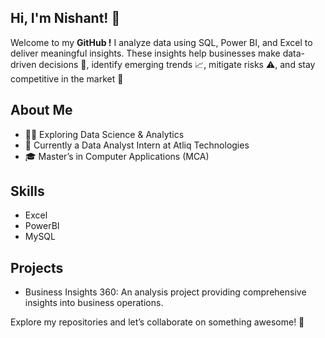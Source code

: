 ## Hi, I'm Nishant! 👋 

Welcome to my **GitHub !** I analyze data using SQL, Power BI, and Excel to deliver meaningful insights. These insights help businesses make data-driven decisions 🤔, identify emerging trends 📈, mitigate risks ⚠, and stay competitive in the market 🚀

## About Me
- 👨‍💻 Exploring Data Science & Analytics
- 🌱 Currently a Data Analyst Intern at Atliq Technologies
- 🎓 Master’s in Computer Applications (MCA)

## Skills 
- Excel
- PowerBI
- MySQL

## Projects
- Business Insights 360: An analysis project providing comprehensive insights into business operations.



Explore my repositories and let’s collaborate on something awesome! 🚀
